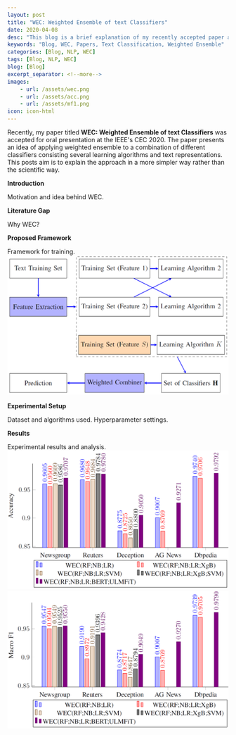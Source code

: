 ```yaml
---
layout: post
title: "WEC: Weighted Ensemble of text Classifiers"
date: 2020-04-08
desc: "This blog is a brief explanation of my recently accepted paper at IEEE CEC 2020"
keywords: "Blog, WEC, Papers, Text Classification, Weighted Ensemble"
categories: [Blog, NLP, WEC]
tags: [Blog, NLP, WEC]
blog: [Blog]
excerpt_separator: <!--more-->
images: 
    - url: /assets/wec.png
    - url: /assets/acc.png
    - url: /assets/mf1.png
icon: icon-html
---
```


Recently, my paper titled **WEC: Weighted Ensemble of text Classifiers** was accepted for oral presentation at the IEEE's CEC 2020. 
The paper presents an idea of applying weighted ensemble to a combination of different classifiers consisting several learning algorithms and text representations. This posts aim is to explain the approach in a more simpler way rather than the scientific way.

**Introduction**

Motivation and idea behind WEC.

**Literature Gap**

Why WEC?

**Proposed Framework**

Framework for training.
![Figure 1: WEC Framework](/assets/wec.png)

**Experimental Setup**

Dataset and algorithms used. Hyperparameter settings.

**Results**

Experimental results and analysis.
![Figure 2: Accuracy of different combination of WEC](/assets/acc.png)
![Figure 3: Macro F1 score of different combination of WEC](/assets/mf1.png)
